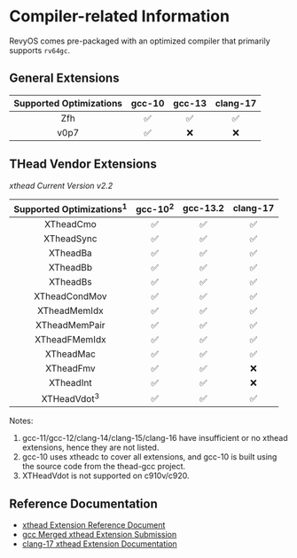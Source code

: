 # Compiler-related Information

RevyOS comes pre-packaged with an optimized compiler that primarily supports `rv64gc`.

## General Extensions

| Supported Optimizations | gcc-10 | gcc-13 | clang-17 |
| :--: | :--: | :--: | :--: |
| Zfh  | ✅ | ✅ | ✅ |
| v0p7 | ✅ | ❌ | ❌ |


## THead Vendor Extensions

*xthead Current Version v2.2*

| Supported Optimizations<sup>1</sup> | gcc-10<sup>2</sup> | gcc-13.2 | clang-17 |
| :--: | :--: | :--: | :--: |
| XTheadCmo              | ✅ | ✅ | ✅ |
| XTheadSync             | ✅ | ✅ | ✅ |
| XTheadBa               | ✅ | ✅ | ✅ |
| XTheadBb               | ✅ | ✅ | ✅ |
| XTheadBs               | ✅ | ✅ | ✅ |
| XTheadCondMov          | ✅ | ✅ | ✅ |
| XTheadMemIdx           | ✅ | ✅ | ✅ |
| XTheadMemPair          | ✅ | ✅ | ✅ |
| XTheadFMemIdx          | ✅ | ✅ | ✅ |
| XTheadMac              | ✅ | ✅ | ✅ |
| XTheadFmv              | ✅ | ✅ | ❌ |
| XTheadInt              | ✅ | ✅ | ❌ |
| XTHeadVdot<sup>3</sup> | ✅ | ✅ | ✅ |

Notes:

1. gcc-11/gcc-12/clang-14/clang-15/clang-16 have insufficient or no xthead extensions, hence they are not listed.
2. gcc-10 uses xtheadc to cover all extensions, and gcc-10 is built using the source code from the thead-gcc project.
3. XTHeadVdot is not supported on c910v/c920.

## Reference Documentation

- [xthead Extension Reference Document](https://github.com/T-head-Semi/thead-extension-spec)
- [gcc Merged xthead Extension Submission](https://gcc.gnu.org/git/?p=gcc.git;a=commitdiff;h=8351535f20b52cf332791f60d2bf22a025833516)
- [clang-17 xthead Extension Documentation](https://github.com/llvm/llvm-project/blob/release/17.x/llvm/docs/RISCVUsage.rst#vendor-extensions)
